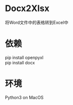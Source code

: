 # Docx2Xlsx
将Word文件中的表格转到Excel中

# 依赖
pip install openpyxl
</br>
pip install docx

# 环境
Python3 on MacOS
